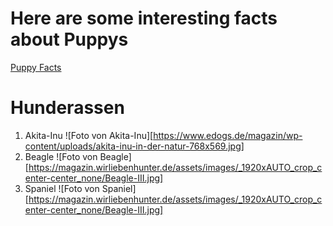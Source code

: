 # Here are some interesting facts about Puppys

[Puppy Facts](puppy_facts.md)

# Hunderassen

1. Akita-Inu
   ![Foto von Akita-Inu][https://www.edogs.de/magazin/wp-content/uploads/akita-inu-in-der-natur-768x569.jpg]
2. Beagle
   ![Foto von Beagle][https://magazin.wirliebenhunter.de/assets/images/_1920xAUTO_crop_center-center_none/Beagle-III.jpg]
3. Spaniel
   ![Foto von Spaniel][https://magazin.wirliebenhunter.de/assets/images/_1920xAUTO_crop_center-center_none/Beagle-III.jpg]
